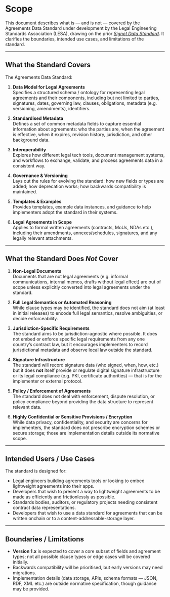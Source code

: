 # Scope

This document describes what is — and is not — covered by the Agreements Data Standard under development by the Legal Engineering Standards Association (LESA), drawing on the prior *[Signet Data Standard](https://github.com/CNSLabs/signet-data-standard)*. It clarifies the boundaries, intended use cases, and limitations of the standard.  

---

## What the Standard Covers

The Agreements Data Standard:

1. **Data Model for Legal Agreements**  
   Specifies a structured schema / ontology for representing legal agreements and their components, including but not limited to parties, signatures, dates, governing law, clauses, obligations, metadata (e.g. versioning, amendments), identifiers.  

2. **Standardised Metadata**  
   Defines a set of common metadata fields to capture essential information about agreements: who the parties are, when the agreement is effective, when it expires, revision history, jurisdiction, and other background data.  

3. **Interoperability**  
   Explores how different legal tech tools, document management systems, and workflows to exchange, validate, and process agreements data in a consistent way.

4. **Governance & Versioning**  
   Lays out the rules for evolving the standard: how new fields or types are added; how deprecation works; how backwards compatibility is maintained.  

5. **Templates & Examples**  
   Provides templates, example data instances, and guidance to help implementers adopt the standard in their systems.

6. **Legal Agreements in Scope**  
   Applies to formal written agreements (contracts, MoUs, NDAs etc.), including their amendments, annexes/schedules, signatures, and any legally relevant attachments.

---

## What the Standard Does *Not* Cover

1. **Non-Legal Documents**  
   Documents that are not legal agreements (e.g. informal communications, internal memos, drafts without legal effect) are out of scope unless explicitly converted into legal agreements under the standard.

2. **Full Legal Semantics or Automated Reasoning**  
   While clause types may be identified, the standard does not aim (at least in initial releases) to encode full legal semantics, resolve ambiguities, or decide enforceability.  

3. **Jurisdiction-Specific Requirements**  
   The standard aims to be jurisdiction-agnostic where possible. It does not embed or enforce specific legal requirements from any one country’s contract law, but it encourages implementers to record jurisdictional metadata and observe local law outside the standard.

4. **Signature Infrastructure**  
   The standard will record signature data (who signed, when, how, etc.) but it does **not** itself provide or regulate digital signature infrastructure or its legal compliance (e.g. PKI, certificate authorities) — that is for the implementer or external protocol.

5. **Policy / Enforcement of Agreements**  
   The standard does not deal with enforcement, dispute resolution, or policy compliance beyond providing the data structure to represent relevant data.  

6. **Highly Confidential or Sensitive Provisions / Encryption**  
   While data privacy, confidentiality, and security are concerns for implementers, the standard does not prescribe encryption schemes or secure storage; those are implementation details outside its normative scope.

---

## Intended Users / Use Cases

The standard is designed for:

- Legal engineers building agreements tools or looking to embed lightweight agreements into their apps.
- Developers that wish to present a way to lightweight agreements to be made as efficiently and frictionlessly as possible.  
- Standards bodies, auditors, or regulatory projects needing consistent contract data representations.
- Developers that wish to use a data standard for agreements that can be written onchain or to a content-addressable-storage layer.

---

## Boundaries / Limitations

- **Version 1.x** is expected to cover a core subset of fields and agreement types; not all possible clause types or edge cases will be covered initially.  
- Backwards compatibility will be prioritised, but early versions may need migrations.  
- Implementation details (data storage, APIs, schema formats — JSON, RDF, XML etc.) are outside normative specification, though guidance may be provided.  

